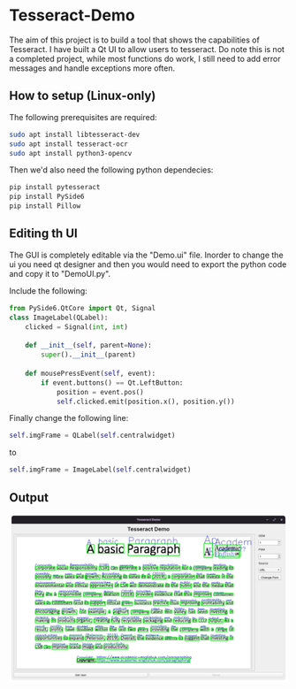 
# Tesseract-Demo

The aim of this project is to build a tool that shows the capabilities of Tesseract. I have built a Qt UI to allow users to tesseract. Do note this is not a completed project, while most functions do work, I still need to add error messages and handle exceptions more often.

## How to setup (Linux-only)

The following prerequisites are required:

```bash
sudo apt install libtesseract-dev
sudo apt install tesseract-ocr
sudo apt install python3-opencv
```

Then we'd also need the following python dependecies:

```bash
pip install pytesseract
pip install PySide6
pip install Pillow
```

## Editing th UI
The GUI is completely editable via the "Demo.ui" file. Inorder to change the ui you need qt designer and then you would need to export the python code and copy it to "DemoUI.py".

Include the following:

```python
from PySide6.QtCore import Qt, Signal
class ImageLabel(QLabel):
    clicked = Signal(int, int)

    def __init__(self, parent=None):
        super().__init__(parent)

    def mousePressEvent(self, event):
        if event.buttons() == Qt.LeftButton:
            position = event.pos()
            self.clicked.emit(position.x(), position.y())
```

Finally change the following line:
```python
self.imgFrame = QLabel(self.centralwidget)
```
to
```python
self.imgFrame = ImageLabel(self.centralwidget)
```

## Output
![alt text](https://github.com/KodinGuy08/Tesseract-Demo/blob/main/images/demo.png?raw=true)
